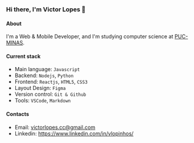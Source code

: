 ### Hi there, I'm Victor Lopes 👋

#### About
I'm a Web & Mobile Developer, and I'm studying computer science at [PUC-MINAS](https://www.pucminas.br/destaques/Paginas/default.aspx).

#### Current stack
- Main language: `Javascript`
- Backend: `Nodejs`, `Python`
- Frontend: `Reactjs`, `HTML5`, `CSS3`
- Layout Design: `Figma`
- Version control: `Git & Github`
- Tools: `VSCode`, `Markdown`

#### Contacts
- Email: victorlopes.cc@gmail.com
- Linkedin: https://www.linkedin.com/in/vlopinhos/
